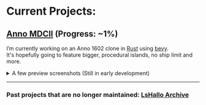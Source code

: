 # Current Projects:

## [Anno MDCII](https://github.com/LsHallo/anno-mdcii) (Progress: ~1%)
I’m currently working on an Anno 1602 clone in [Rust](https://rust-lang.org/) using [bevy](https://bevyengine.org/).  
It's hopefully going to feature bigger, procedural islands, no ship limit and more.
<details>
  <summary>A few preview screenshots (Still in early development)</summary>
  
  ![](https://i.imgur.com/nZzgKo9.png)
  ![](https://i.imgur.com/A9ghtSu.png)
  ![](https://i.imgur.com/99jLc3p.png)
  ![](https://i.imgur.com/SrOBKzL.png)
</details>

___
### Past projects that are no longer maintained: [LsHallo Archive](https://github.com/LsHalloArchive)
